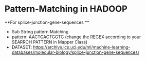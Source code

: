 # Pattern-Matching in HADOOP
**For splice-junction-gene-sequences ** 
- Sub String pattern Matching 
- pattern: AACTGACTGGTC (change the REGEX according to your SEARRCH PATTERN in Mapper Class)
- DATASET: https://archive.ics.uci.edu/ml/machine-learning-databases/molecular-biology/splice-junction-gene-sequences/
